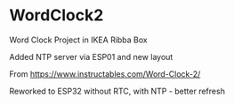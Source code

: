 # WordClock2
 Word Clock Project in IKEA Ribba Box

Added NTP server via ESP01 and new layout

From https://www.instructables.com/Word-Clock-2/

Reworked to ESP32 without RTC, with NTP - better refresh
